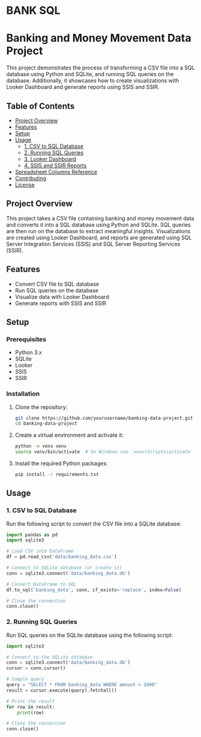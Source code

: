 # BANK SQL 

# Banking and Money Movement Data Project

This project demonstrates the process of transforming a CSV file into a SQL database using Python and SQLite, and running SQL queries on the database. Additionally, it showcases how to create visualizations with Looker Dashboard and generate reports using SSIS and SSIR.

## Table of Contents

- [Project Overview](#project-overview)
- [Features](#features)
- [Setup](#setup)
- [Usage](#usage)
  - [1. CSV to SQL Database](#1-csv-to-sql-database)
  - [2. Running SQL Queries](#2-running-sql-queries)
  - [3. Looker Dashboard](#3-looker-dashboard)
  - [4. SSIS and SSIR Reports](#4-ssis-and-ssir-reports)
- [Spreadsheet Columns Reference](#spreadsheet-columns-reference)
- [Contributing](#contributing)
- [License](#license)

## Project Overview

This project takes a CSV file containing banking and money movement data and converts it into a SQL database using Python and SQLite. SQL queries are then run on the database to extract meaningful insights. Visualizations are created using Looker Dashboard, and reports are generated using SQL Server Integration Services (SSIS) and SQL Server Reporting Services (SSIR).

## Features

- Convert CSV file to SQL database
- Run SQL queries on the database
- Visualize data with Looker Dashboard
- Generate reports with SSIS and SSIR

## Setup

### Prerequisites

- Python 3.x
- SQLite
- Looker
- SSIS
- SSIR

### Installation

1. Clone the repository:
    ```bash
    git clone https://github.com/yourusername/banking-data-project.git
    cd banking-data-project
    ```

2. Create a virtual environment and activate it:
    ```bash
    python -m venv venv
    source venv/bin/activate  # On Windows use `venv\Scripts\activate`
    ```

3. Install the required Python packages:
    ```bash
    pip install -r requirements.txt
    ```

## Usage

### 1. CSV to SQL Database

Run the following script to convert the CSV file into a SQLite database:

```python
import pandas as pd
import sqlite3

# Load CSV into DataFrame
df = pd.read_csv('data/banking_data.csv')

# Connect to SQLite database (or create it)
conn = sqlite3.connect('data/banking_data.db')

# Convert DataFrame to SQL
df.to_sql('banking_data', conn, if_exists='replace', index=False)

# Close the connection
conn.close()

```

### 2. Running SQL Queries

Run SQL queries on the SQLite database using the following script:

```python
import sqlite3

# Connect to the SQLite database
conn = sqlite3.connect('data/banking_data.db')
cursor = conn.cursor()

# Sample query
query = "SELECT * FROM banking_data WHERE amount > 1000"
result = cursor.execute(query).fetchall()

# Print the result
for row in result:
    print(row)

# Close the connection
conn.close()


